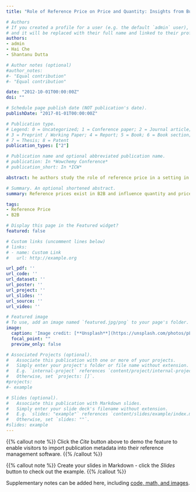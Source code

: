 ```yaml
---
title: "Role of Reference Price on Price and Quantity: Insights from Business-to- Business Markets"

# Authors
# If you created a profile for a user (e.g. the default `admin` user), write the username (folder name) here 
# and it will be replaced with their full name and linked to their profile.
authors:
- admin
- Hai Che
- Shantanu Dutta

# Author notes (optional)
#author_notes:
#- "Equal contribution"
#- "Equal contribution"

date: "2012-10-01T00:00:00Z"
doi: ""

# Schedule page publish date (NOT publication's date).
publishDate: "2017-01-01T00:00:00Z"

# Publication type.
# Legend: 0 = Uncategorized; 1 = Conference paper; 2 = Journal article;
# 3 = Preprint / Working Paper; 4 = Report; 5 = Book; 6 = Book section;
# 7 = Thesis; 8 = Patent
publication_types: ["2"]

# Publication name and optional abbreviated publication name.
# publication: In *Wowchemy Conference*
# publication_short: In *ICW*

abstract: he authors study the role of reference price in a setting in which both the price and the quantity are set through personal interaction during the transaction process, such as in business-to-business markets. Most studies on reference price in the marketing research literature focus on consumer packaged goods, for which prices are typically fixed during the shopping trip and the transaction does not involve personal interaction with a salesperson. In this study, the authors study the effect of reference price on the quantity purchased and also on the pricing outcome of the transaction. They estimate a simultaneous equation system of both pricing and quantity purchased. The findings are as follows: (1) Reference price effects exist on quantity purchased and on the transaction pricing outcome in business-to-business market transactions, (2) business customers react asymmetrically to price increases and price decreases, and (3) salespeople have their own reference prices that affect the transaction price. The authors also find that customer experience with the salesperson might exacerbate the loss aversion effect. They conclude by discussing the underlying reasons behind these findings and their managerial implications.

# Summary. An optional shortened abstract.
summary: Reference prices exist in B2B and influence quantity and prices

tags:
- Reference Price
- B2B

# Display this page in the Featured widget?
featured: false

# Custom links (uncomment lines below)
# links:
# - name: Custom Link
#   url: http://example.org

url_pdf: ''
url_code: ''
url_dataset: ''
url_poster: ''
url_project: ''
url_slides: ''
url_source: ''
url_video: ''

# Featured image
# To use, add an image named `featured.jpg/png` to your page's folder. 
image:
  caption: 'Image credit: [**Unsplash**](https://unsplash.com/photos/pLCdAaMFLTE)'
  focal_point: ""
  preview_only: false

# Associated Projects (optional).
#   Associate this publication with one or more of your projects.
#   Simply enter your project's folder or file name without extension.
#   E.g. `internal-project` references `content/project/internal-project/index.md`.
#   Otherwise, set `projects: []`.
#projects:
#- example

# Slides (optional).
#   Associate this publication with Markdown slides.
#   Simply enter your slide deck's filename without extension.
#   E.g. `slides: "example"` references `content/slides/example/index.md`.
#   Otherwise, set `slides: ""`.
#slides: example
---
```


{{% callout note %}}
Click the *Cite* button above to demo the feature to enable visitors to import publication metadata into their reference management software.
{{% /callout %}}

{{% callout note %}}
Create your slides in Markdown - click the *Slides* button to check out the example.
{{% /callout %}}

Supplementary notes can be added here, including [code, math, and images](https://wowchemy.com/docs/writing-markdown-latex/).
